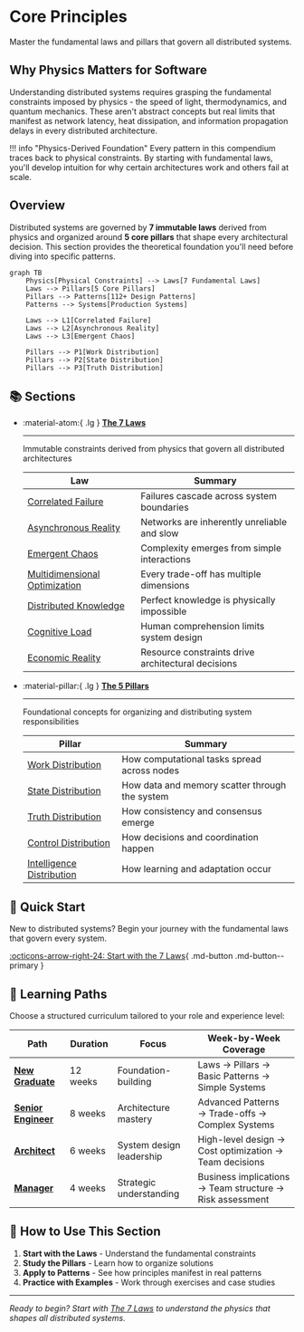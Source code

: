# Core Principles

Master the fundamental laws and pillars that govern all distributed systems.

## Why Physics Matters for Software

Understanding distributed systems requires grasping the fundamental constraints imposed by physics - the speed of light, thermodynamics, and quantum mechanics. These aren't abstract concepts but real limits that manifest as network latency, heat dissipation, and information propagation delays in every distributed architecture.

!!! info "Physics-Derived Foundation"
    Every pattern in this compendium traces back to physical constraints. By starting with fundamental laws, you'll develop intuition for why certain architectures work and others fail at scale.

## Overview

Distributed systems are governed by **7 immutable laws** derived from physics and organized around **5 core pillars** that shape every architectural decision. This section provides the theoretical foundation you'll need before diving into specific patterns.

```mermaid
graph TB
    Physics[Physical Constraints] --> Laws[7 Fundamental Laws]
    Laws --> Pillars[5 Core Pillars]
    Pillars --> Patterns[112+ Design Patterns]
    Patterns --> Systems[Production Systems]
    
    Laws --> L1[Correlated Failure]
    Laws --> L2[Asynchronous Reality]
    Laws --> L3[Emergent Chaos]
    
    Pillars --> P1[Work Distribution]
    Pillars --> P2[State Distribution]
    Pillars --> P3[Truth Distribution]
```

## 📚 Sections

<div class="grid cards" markdown>

- :material-atom:{ .lg } **[The 7 Laws](laws/)**
    
    ---
    
    Immutable constraints derived from physics that govern all distributed architectures
    
    | Law | Summary |
    |-----|---------|
    | [Correlated Failure](laws/correlated-failure/) | Failures cascade across system boundaries |
    | [Asynchronous Reality](laws/asynchronous-reality/) | Networks are inherently unreliable and slow |
    | [Emergent Chaos](laws/emergent-chaos/) | Complexity emerges from simple interactions |
    | [Multidimensional Optimization](laws/multidimensional-optimization/) | Every trade-off has multiple dimensions |
    | [Distributed Knowledge](laws/distributed-knowledge/) | Perfect knowledge is physically impossible |
    | [Cognitive Load](laws/cognitive-load/) | Human comprehension limits system design |
    | [Economic Reality](laws/economic-reality/) | Resource constraints drive architectural decisions |

- :material-pillar:{ .lg } **[The 5 Pillars](pillars/)**
    
    ---
    
    Foundational concepts for organizing and distributing system responsibilities
    
    | Pillar | Summary |
    |--------|---------|
    | [Work Distribution](pillars/work-distribution/) | How computational tasks spread across nodes |
    | [State Distribution](pillars/state-distribution/) | How data and memory scatter through the system |
    | [Truth Distribution](pillars/truth-distribution/) | How consistency and consensus emerge |
    | [Control Distribution](pillars/control-distribution/) | How decisions and coordination happen |
    | [Intelligence Distribution](pillars/intelligence-distribution/) | How learning and adaptation occur |

</div>

## 🚀 Quick Start

New to distributed systems? Begin your journey with the fundamental laws that govern every system.

[:octicons-arrow-right-24: Start with the 7 Laws](laws/){ .md-button .md-button--primary }

## 🎯 Learning Paths

Choose a structured curriculum tailored to your role and experience level:

| Path | Duration | Focus | Week-by-Week Coverage |
|------|----------|-------|----------------------|
| **[New Graduate](../architects-handbook/learning-paths/new-graduate/)** | 12 weeks | Foundation-building | Laws → Pillars → Basic Patterns → Simple Systems |
| **[Senior Engineer](../architects-handbook/learning-paths/senior-engineer/)** | 8 weeks | Architecture mastery | Advanced Patterns → Trade-offs → Complex Systems |
| **[Architect](../architects-handbook/learning-paths/architect/)** | 6 weeks | System design leadership | High-level design → Cost optimization → Team decisions |
| **[Manager](../architects-handbook/learning-paths/manager/)** | 4 weeks | Strategic understanding | Business implications → Team structure → Risk assessment |

## 📖 How to Use This Section

1. **Start with the Laws** - Understand the fundamental constraints
2. **Study the Pillars** - Learn how to organize solutions
3. **Apply to Patterns** - See how principles manifest in real patterns
4. **Practice with Examples** - Work through exercises and case studies

---

*Ready to begin? Start with [The 7 Laws](laws/) to understand the physics that shapes all distributed systems.*